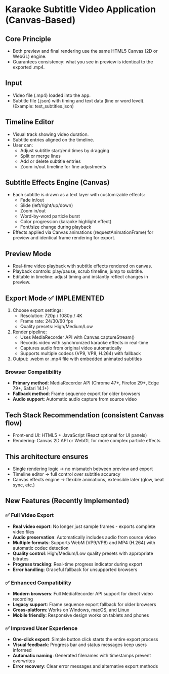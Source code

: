 # Karaoke Subtitle Video Application (Canvas-Based)

## Core Principle

- Both preview and final rendering use the same HTML5 Canvas (2D or WebGL) engine.
- Guarantees consistency: what you see in preview is identical to the exported .mp4.

## Input

- Video file (.mp4) loaded into the app.
- Subtitle file (.json) with timing and text data (line or word level). (Example: test_subtitles.json)

## Timeline Editor

- Visual track showing video duration.
- Subtitle entries aligned on the timeline.
- User can:
  - Adjust subtitle start/end times by dragging
  - Split or merge lines
  - Add or delete subtitle entries
  - Zoom in/out timeline for fine adjustments

## Subtitle Effects Engine (Canvas)

- Each subtitle is drawn as a text layer with customizable effects:
  - Fade in/out
  - Slide (left/right/up/down)
  - Zoom in/out
  - Word-by-word particle burst
  - Color progression (karaoke highlight effect)
  - Font/size change during playback
- Effects applied via Canvas animations (requestAnimationFrame) for preview and identical frame rendering for export.

## Preview Mode

- Real-time video playback with subtitle effects rendered on canvas.
- Playback controls: play/pause, scrub timeline, jump to subtitle.
- Editable in timeline: adjust timing and instantly reflect changes in preview.

## Export Mode ✅ IMPLEMENTED

1. Choose export settings:
   - Resolution: 720p / 1080p / 4K
   - Frame rate: 24/30/60 fps
   - Quality presets: High/Medium/Low
2. Render pipeline:
   - Uses MediaRecorder API with Canvas.captureStream()
   - Records video with synchronized karaoke effects in real-time
   - Captures audio from original video automatically
   - Supports multiple codecs (VP9, VP8, H.264) with fallback
3. Output: .webm or .mp4 file with embedded animated subtitles

### Browser Compatibility

- **Primary method**: MediaRecorder API (Chrome 47+, Firefox 29+, Edge 79+, Safari 14.1+)
- **Fallback method**: Frame sequence export for older browsers
- **Audio support**: Automatic audio capture from source video

## Tech Stack Recommendation (consistent Canvas flow)

- Front-end UI: HTML5 + JavaScript (React optional for UI panels)
- Rendering: Canvas 2D API or WebGL for more complex particle effects

## This architecture ensures

- Single rendering logic → no mismatch between preview and export
- Timeline editor → full control over subtitle accuracy
- Canvas effects engine → flexible animations, extensible later (glow, beat sync, etc.)

## New Features (Recently Implemented)

### ✅ Full Video Export

- **Real video export**: No longer just sample frames - exports complete video files
- **Audio preservation**: Automatically includes audio from source video
- **Multiple formats**: Supports WebM (VP9/VP8) and MP4 (H.264) with automatic codec detection
- **Quality control**: High/Medium/Low quality presets with appropriate bitrates
- **Progress tracking**: Real-time progress indicator during export
- **Error handling**: Graceful fallback for unsupported browsers

### ✅ Enhanced Compatibility

- **Modern browsers**: Full MediaRecorder API support for direct video recording
- **Legacy support**: Frame sequence export fallback for older browsers
- **Cross-platform**: Works on Windows, macOS, and Linux
- **Mobile friendly**: Responsive design works on tablets and phones

### ✅ Improved User Experience

- **One-click export**: Simple button click starts the entire export process
- **Visual feedback**: Progress bar and status messages keep users informed
- **Automatic naming**: Generated filenames with timestamps prevent overwrites
- **Error recovery**: Clear error messages and alternative export methods
